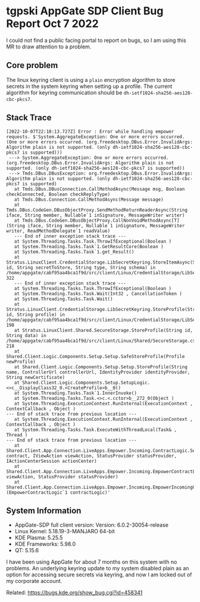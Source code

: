 # tgpski AppGate SDP Client Bug Report Oct 7 2022

I could not find a public facing portal to report on bugs, so I am using this MR to draw attention to a problem.

## Core problem

The linux keyring client is using a `plain` encryption algorithm to store secrets in the system keyring when setting up a profile. The current algorithm for keyring communication should be `dh-ietf1024-sha256-aes128-cbc-pkcs7`.

## Stack Trace

```
[2022-10-07T22:18:13.727Z] Error : Error while handling empower requests. $'System.AggregateException: One or more errors occurred. (One or more errors occurred. (org.freedesktop.DBus.Error.InvalidArgs: Algorithm plain is not supported. (only dh-ietf1024-sha256-aes128-cbc-pkcs7 is supported)))
 ---> System.AggregateException: One or more errors occurred. (org.freedesktop.DBus.Error.InvalidArgs: Algorithm plain is not supported. (only dh-ietf1024-sha256-aes128-cbc-pkcs7 is supported))
 ---> Tmds.DBus.DBusException: org.freedesktop.DBus.Error.InvalidArgs: Algorithm plain is not supported. (only dh-ietf1024-sha256-aes128-cbc-pkcs7 is supported)
   at Tmds.DBus.DBusConnection.CallMethodAsync(Message msg, Boolean checkConnected, Boolean checkReplyType)
   at Tmds.DBus.Connection.CallMethodAsync(Message message)
   at Tmds.DBus.CodeGen.DBusObjectProxy.SendMethodReturnReaderAsync(String iface, String member, Nullable`1 inSignature, MessageWriter writer)
   at Tmds.DBus.CodeGen.DBusObjectProxy.CallNonVoidMethodAsync[T](String iface, String member, Nullable`1 inSignature, MessageWriter writer, ReadMethodDelegate`1 readValue)
   --- End of inner exception stack trace ---
   at System.Threading.Tasks.Task.ThrowIfExceptional(Boolean )
   at System.Threading.Tasks.Task`1.GetResultCore(Boolean )
   at System.Threading.Tasks.Task`1.get_Result()
   at Stratus.LinuxClient.CredentialStorage.LibSecretKeyring.StoreItemAsync(String id, String secretToStore, String type, String schema) in /home/appgate/cabf95aa4bca1f9d/src/client/Linux/CredentialStorage/LibSecretKeyring.cs:line 322
   --- End of inner exception stack trace ---
   at System.Threading.Tasks.Task.ThrowIfExceptional(Boolean )
   at System.Threading.Tasks.Task.Wait(Int32 , CancellationToken )
   at System.Threading.Tasks.Task.Wait()
   at Stratus.LinuxClient.CredentialStorage.LibSecretKeyring.StoreProfile(String id, String profile) in /home/appgate/cabf95aa4bca1f9d/src/client/Linux/CredentialStorage/LibSecretKeyring.cs:line 198
   at Stratus.LinuxClient.Shared.SecureStorage.StoreProfile(String id, String data) in /home/appgate/cabf95aa4bca1f9d/src/client/Linux/Shared/SecureStorage.cs:line 218
   at Shared.Client.Logic.Components.Setup.Setup.SafeStoreProfile(Profile newProfile)
   at Shared.Client.Logic.Components.Setup.Setup.StoreProfile(String name, ControllerUrl controllerUrl, IdentityProvider identityProvider, String newCertificate)
   at Shared.Client.Logic.Components.Setup.SetupLogic.<>c__DisplayClass32_0.<CreateProfile>b__0()
   at System.Threading.Tasks.Task`1.InnerInvoke()
   at System.Threading.Tasks.Task.<>c.<.cctor>b__272_0(Object )
   at System.Threading.ExecutionContext.RunInternal(ExecutionContext , ContextCallback , Object )
--- End of stack trace from previous location ---
   at System.Threading.ExecutionContext.RunInternal(ExecutionContext , ContextCallback , Object )
   at System.Threading.Tasks.Task.ExecuteWithThreadLocal(Task& , Thread )
--- End of stack trace from previous location ---
   at Shared.Client.App.Connection.LiveApps.Empower.Incoming.ContractLogic.SetMimeUrlContractLogic.Process(UrlContract contract, IViewAction viewAction, StatusProvider statusProvider, IActionCenterSession actionCenter)
   at Shared.Client.App.Connection.LiveApps.Empower.Incoming.EmpowerContractLogic`1.Process(IViewAction viewAction, StatusProvider statusProvider)
   at Shared.Client.App.Connection.LiveApps.Empower.Incoming.EmpowerIncomingContractLogic.RunContractResponse[TContract](EmpowerContractLogic`1 contractLogic)'
```

## System Information

* AppGate-SDP full client version: Version: 6.0.2-30054-release
* Linux Kernel: 5.18.19-3-MANJARO 64-bit
* KDE Plasma: 5.25.5
* KDE Frameworks: 5.98.0
* QT: 5.15.6

I have been using AppGate for about 7 months on this system with no problems. An underlying keyring update to my system disabled plain as an option for accessing secure secrets via keyring, and now I am locked out of my corporate account.

Related: https://bugs.kde.org/show_bug.cgi?id=458341
